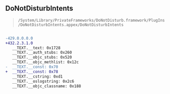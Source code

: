 ## DoNotDisturbIntents

> `/System/Library/PrivateFrameworks/DoNotDisturb.framework/PlugIns/DoNotDisturbIntents.appex/DoNotDisturbIntents`

```diff

-429.0.0.0.0
+432.2.3.1.0
   __TEXT.__text: 0x1728
   __TEXT.__auth_stubs: 0x260
   __TEXT.__objc_stubs: 0x520
   __TEXT.__objc_methlist: 0x12c
-  __TEXT.__const: 0x70
+  __TEXT.__const: 0x78
   __TEXT.__cstring: 0xd1
   __TEXT.__oslogstring: 0x2c6
   __TEXT.__objc_classname: 0x188

```
